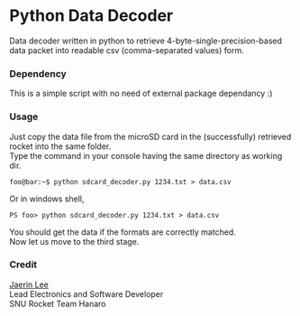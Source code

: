 # Python Data Decoder
Data decoder written in python to retrieve 4-byte-single-precision-based data packet into readable csv (comma-separated values) form.

### Dependency
This is a simple script with no need of external package dependancy :)

### Usage
Just copy the data file from the microSD card in the (successfully) retrieved rocket into the same folder.  
Type the command in your console having the same directory as working dir.  
```console
foo@bar:~$ python sdcard_decoder.py 1234.txt > data.csv
```
Or in windows shell,  
```console
PS foo> python sdcard_decoder.py 1234.txt > data.csv
```
You should get the data if the formats are correctly matched.  
Now let us move to the third stage.

### Credit
[Jaerin Lee](https://github.com/ironjr)  
Lead Electronics and Software Developer  
SNU Rocket Team Hanaro